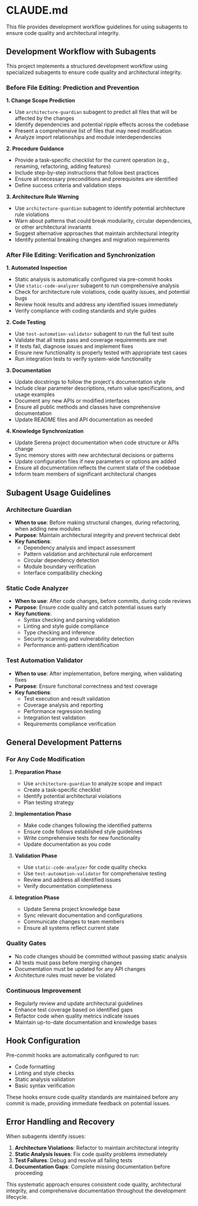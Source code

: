 # CLAUDE.md

This file provides development workflow guidelines for using subagents to ensure code quality and architectural integrity.

## Development Workflow with Subagents

This project implements a structured development workflow using specialized subagents to ensure code quality and architectural integrity.

### Before File Editing: Prediction and Prevention

**1. Change Scope Prediction**
- Use `architecture-guardian` subagent to predict all files that will be affected by the changes
- Identify dependencies and potential ripple effects across the codebase
- Present a comprehensive list of files that may need modification
- Analyze import relationships and module interdependencies

**2. Procedure Guidance**
- Provide a task-specific checklist for the current operation (e.g., renaming, refactoring, adding features)
- Include step-by-step instructions that follow best practices
- Ensure all necessary preconditions and prerequisites are identified
- Define success criteria and validation steps

**3. Architecture Rule Warning**
- Use `architecture-guardian` subagent to identify potential architecture rule violations
- Warn about patterns that could break modularity, circular dependencies, or other architectural invariants
- Suggest alternative approaches that maintain architectural integrity
- Identify potential breaking changes and migration requirements

### After File Editing: Verification and Synchronization

**1. Automated Inspection**
- Static analysis is automatically configured via pre-commit hooks
- Use `static-code-analyzer` subagent to run comprehensive analysis
- Check for architecture rule violations, code quality issues, and potential bugs
- Review hook results and address any identified issues immediately
- Verify compliance with coding standards and style guides

**2. Code Testing**
- Use `test-automation-validator` subagent to run the full test suite
- Validate that all tests pass and coverage requirements are met
- If tests fail, diagnose issues and implement fixes
- Ensure new functionality is properly tested with appropriate test cases
- Run integration tests to verify system-wide functionality

**3. Documentation**
- Update docstrings to follow the project's documentation style
- Include clear parameter descriptions, return value specifications, and usage examples
- Document any new APIs or modified interfaces
- Ensure all public methods and classes have comprehensive documentation
- Update README files and API documentation as needed

**4. Knowledge Synchronization**
- Update Serena project documentation when code structure or APIs change
- Sync memory stores with new architectural decisions or patterns
- Update configuration files if new parameters or options are added
- Ensure all documentation reflects the current state of the codebase
- Inform team members of significant architectural changes

## Subagent Usage Guidelines

### Architecture Guardian
- **When to use**: Before making structural changes, during refactoring, when adding new modules
- **Purpose**: Maintain architectural integrity and prevent technical debt
- **Key functions**:
  - Dependency analysis and impact assessment
  - Pattern validation and architectural rule enforcement
  - Circular dependency detection
  - Module boundary verification
  - Interface compatibility checking

### Static Code Analyzer
- **When to use**: After code changes, before commits, during code reviews
- **Purpose**: Ensure code quality and catch potential issues early
- **Key functions**:
  - Syntax checking and parsing validation
  - Linting and style guide compliance
  - Type checking and inference
  - Security scanning and vulnerability detection
  - Performance anti-pattern identification

### Test Automation Validator
- **When to use**: After implementation, before merging, when validating fixes
- **Purpose**: Ensure functional correctness and test coverage
- **Key functions**:
  - Test execution and result validation
  - Coverage analysis and reporting
  - Performance regression testing
  - Integration test validation
  - Requirements compliance verification

## General Development Patterns

### For Any Code Modification
1. **Preparation Phase**
   - Use `architecture-guardian` to analyze scope and impact
   - Create a task-specific checklist
   - Identify potential architectural violations
   - Plan testing strategy

2. **Implementation Phase**
   - Make code changes following the identified patterns
   - Ensure code follows established style guidelines
   - Write comprehensive tests for new functionality
   - Update documentation as you code

3. **Validation Phase**
   - Use `static-code-analyzer` for code quality checks
   - Use `test-automation-validator` for comprehensive testing
   - Review and address all identified issues
   - Verify documentation completeness

4. **Integration Phase**
   - Update Serena project knowledge base
   - Sync relevant documentation and configurations
   - Communicate changes to team members
   - Ensure all systems reflect current state

### Quality Gates
- No code changes should be committed without passing static analysis
- All tests must pass before merging changes
- Documentation must be updated for any API changes
- Architecture rules must never be violated

### Continuous Improvement
- Regularly review and update architectural guidelines
- Enhance test coverage based on identified gaps
- Refactor code when quality metrics indicate issues
- Maintain up-to-date documentation and knowledge bases

## Hook Configuration

Pre-commit hooks are automatically configured to run:
- Code formatting
- Linting and style checks
- Static analysis validation
- Basic syntax verification

These hooks ensure code quality standards are maintained before any commit is made, providing immediate feedback on potential issues.

## Error Handling and Recovery

When subagents identify issues:
1. **Architecture Violations**: Refactor to maintain architectural integrity
2. **Static Analysis Issues**: Fix code quality problems immediately
3. **Test Failures**: Debug and resolve all failing tests
4. **Documentation Gaps**: Complete missing documentation before proceeding

This systematic approach ensures consistent code quality, architectural integrity, and comprehensive documentation throughout the development lifecycle.